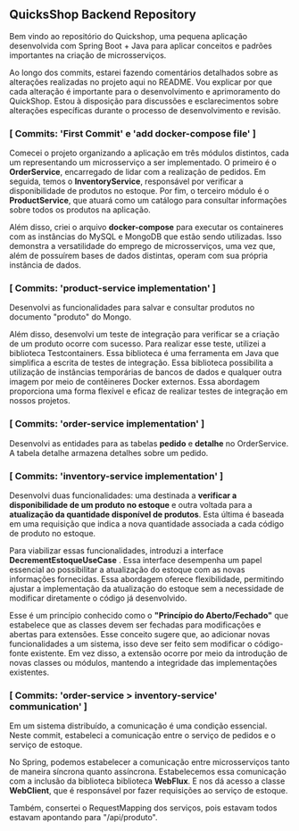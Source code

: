 ##  QuicksShop Backend Repository
Bem vindo ao repositório do Quickshop, uma pequena aplicação desenvolvida com Spring Boot + Java para aplicar 
conceitos e padrões importantes na criação de microsserviços.

Ao longo dos commits, estarei fazendo comentários detalhados sobre as alterações realizadas no projeto aqui no README.
Vou explicar por que cada alteração é importante para o desenvolvimento e aprimoramento do QuickShop.
Estou à disposição para discussões e esclarecimentos sobre alterações específicas durante o processo de desenvolvimento e revisão.

###  [ Commits: 'First Commit' e 'add docker-compose file' ]
Comecei o projeto organizando a aplicação em três módulos distintos, cada um representando um microsserviço a ser implementado. O primeiro é o **OrderService**, encarregado de lidar com a realização de pedidos. Em seguida, temos o **InventoryService**, responsável por verificar a disponibilidade de produtos no estoque. Por fim, o terceiro módulo é o **ProductService**, que atuará como um catálogo para consultar informações sobre todos os produtos na aplicação.

Além disso, criei o arquivo **docker-compose** para executar os containeres com as instâncias do MySQL e MongoDB que estão sendo utilizadas. Isso demonstra a versatilidade do emprego de microsserviços, uma vez que, além de possuírem bases de dados distintas, operam com sua própria instância de dados.

###  [ Commits: 'product-service implementation' ]


Desenvolvi as funcionalidades para salvar e consultar produtos no documento "produto" do Mongo.


Além disso, desenvolvi um teste de integração para verificar se a criação de um produto ocorre com sucesso. Para realizar esse teste, utilizei a biblioteca Testcontainers. Essa biblioteca é uma ferramenta em Java que simplifica a escrita de testes de integração. Essa biblioteca possibilita a utilização de instâncias temporárias de bancos de dados e qualquer outra imagem por meio de contêineres Docker externos. Essa abordagem proporciona uma forma flexível e eficaz de realizar testes de integração em nossos projetos.

###  [ Commits: 'order-service implementation' ]


Desenvolvi as entidades para as tabelas **pedido** e **detalhe** no OrderService. A tabela detalhe armazena detalhes sobre um pedido.

###  [ Commits: 'inventory-service implementation' ]

Desenvolvi duas funcionalidades: uma destinada a **verificar a disponibilidade de um produto no estoque** e outra voltada para a **atualização da quantidade disponível de produtos**.  Esta última é baseada em uma requisição que indica a nova quantidade associada a cada código de produto no estoque.

Para viabilizar essas funcionalidades, introduzi a interface **DecrementEstoqueUseCase** . Essa interface desempenha um papel essencial ao possibilitar a atualização do estoque com as novas informações fornecidas.  Essa abordagem oferece flexibilidade, permitindo ajustar a implementação da atualização do estoque sem a necessidade de modificar diretamente o código já desenvolvido.

Esse é um princípio conhecido como o **"Princípio do Aberto/Fechado"** que estabelece que as classes devem ser fechadas para modificações e abertas para extensões. Esse conceito sugere que, ao adicionar novas funcionalidades a um sistema, isso deve ser feito sem modificar o código-fonte existente. Em vez disso, a extensão ocorre por meio da introdução de novas classes ou módulos, mantendo a integridade das implementações existentes.

###  [ Commits: 'order-service > inventory-service' communication' ]


Em um sistema distribuído, a comunicação é uma condição essencial. Neste commit, estabeleci a comunicação entre o serviço de pedidos e o serviço de estoque.

No Spring, podemos estabelecer a comunicação entre microsserviços tanto de maneira síncrona quanto assíncrona. Estabelecemos essa comunicação com a inclusão da biblioteca  biblioteca **WebFlux**. E nos dá acesso a classe **WebClient**, que é responsável por fazer requisições ao serviço de estoque.

Também, consertei o RequestMapping dos serviços, pois estavam todos estavam apontando para "/api/produto".
